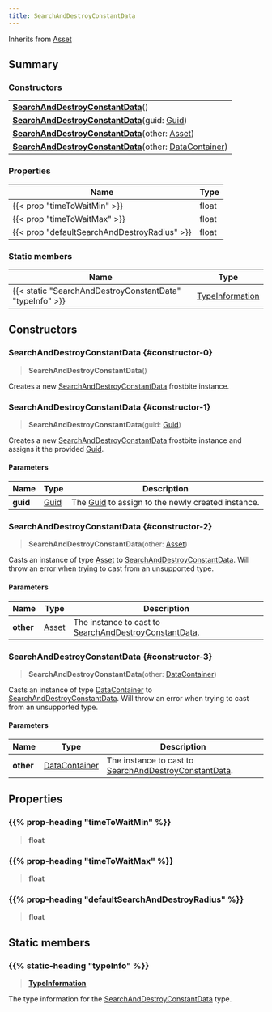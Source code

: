 ```yaml
---
title: SearchAndDestroyConstantData
---
```


Inherits from [Asset](/vext/ref/fb/asset)

## Summary

### Constructors

|  |
| --- |
| **[SearchAndDestroyConstantData](#constructor-0)**() |
| **[SearchAndDestroyConstantData](#constructor-1)**(guid: [Guid](/vext/ref/shared/type/guid)) |
| **[SearchAndDestroyConstantData](#constructor-2)**(other: [Asset](/vext/ref/fb/asset)) |
| **[SearchAndDestroyConstantData](#constructor-3)**(other: [DataContainer](/vext/ref/shared/type/datacontainer)) |

### Properties

| Name | Type |
| ---- | ---- |
| {{< prop "timeToWaitMin" >}} | float |
| {{< prop "timeToWaitMax" >}} | float |
| {{< prop "defaultSearchAndDestroyRadius" >}} | float |

### Static members

| Name | Type |
| ---- | ---- |
| {{< static "SearchAndDestroyConstantData" "typeInfo" >}} | [TypeInformation](/vext/ref/shared/type/typeinformation) |

## Constructors

### SearchAndDestroyConstantData {#constructor-0}

> **SearchAndDestroyConstantData**()

Creates a new [SearchAndDestroyConstantData](/vext/ref/fb/searchanddestroyconstantdata) frostbite instance.

### SearchAndDestroyConstantData {#constructor-1}

> **SearchAndDestroyConstantData**(guid: [Guid](/vext/ref/shared/type/guid))

Creates a new [SearchAndDestroyConstantData](/vext/ref/fb/searchanddestroyconstantdata) frostbite instance and assigns it the provided [Guid](/vext/ref/shared/type/guid).

#### Parameters

| Name | Type | Description |
| ---- | ---- | ----------- |
| **guid** | [Guid](/vext/ref/shared/type/guid) | The [Guid](/vext/ref/shared/type/guid) to assign to the newly created instance. |

### SearchAndDestroyConstantData {#constructor-2}

> **SearchAndDestroyConstantData**(other: [Asset](/vext/ref/fb/asset))

Casts an instance of type [Asset](/vext/ref/fb/asset) to [SearchAndDestroyConstantData](/vext/ref/fb/searchanddestroyconstantdata). Will throw an error when trying to cast from an unsupported type.

#### Parameters

| Name | Type | Description |
| ---- | ---- | ----------- |
| **other** | [Asset](/vext/ref/fb/asset) | The instance to cast to [SearchAndDestroyConstantData](/vext/ref/fb/searchanddestroyconstantdata). |

### SearchAndDestroyConstantData {#constructor-3}

> **SearchAndDestroyConstantData**(other: [DataContainer](/vext/ref/shared/type/datacontainer))

Casts an instance of type [DataContainer](/vext/ref/shared/type/datacontainer) to [SearchAndDestroyConstantData](/vext/ref/fb/searchanddestroyconstantdata). Will throw an error when trying to cast from an unsupported type.

#### Parameters

| Name | Type | Description |
| ---- | ---- | ----------- |
| **other** | [DataContainer](/vext/ref/shared/type/datacontainer) | The instance to cast to [SearchAndDestroyConstantData](/vext/ref/fb/searchanddestroyconstantdata). |

## Properties

### {{% prop-heading "timeToWaitMin" %}}

> **float**

### {{% prop-heading "timeToWaitMax" %}}

> **float**

### {{% prop-heading "defaultSearchAndDestroyRadius" %}}

> **float**

## Static members

### {{% static-heading "typeInfo" %}}

> **[TypeInformation](/vext/ref/shared/type/typeinformation)**

The type information for the [SearchAndDestroyConstantData](/vext/ref/fb/searchanddestroyconstantdata) type.

